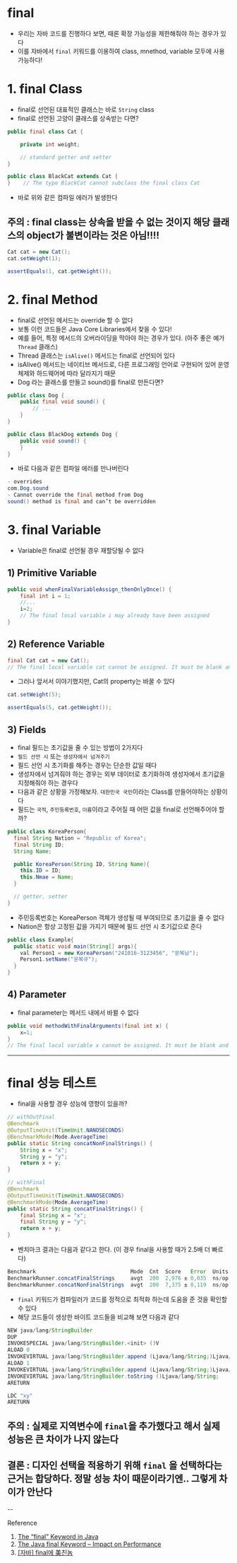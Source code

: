 
# final 
- 우리는 자바 코드를 진행하다 보면, 때론 확장 가능성을 제한해줘야 하는 경우가 있다
- 이를 자바에서 `final` 키워드를 이용하여 class, mnethod, variable 모두에 사용 가능하다!

# 1. final Class
- final로 선언된 대표적인 클래스는 바로 `String` class
- final로 선언된 고양이 클래스를 상속받는 다면?
```java
public final class Cat {

    private int weight;

    // standard getter and setter
}
```
```java
public class BlackCat extends Cat {
}    // The type BlackCat cannot subclass the final class Cat
```
- 바로 위와 같은 컴파일 에러가 발생한다

## 주의 : final class는 상속을 받을 수 없는 것이지 해당 클래스의 object가 불변이라는 것은 아님!!!!
```java
Cat cat = new Cat();
cat.setWeight(1);

assertEquals(1, cat.getWeight());
```

# 2. final Method
- final로 선언된 메서드는 override 할 수 없다
- 보통 이런 코드들은 Java Core Libraries에서 찾을 수 있다!
- 예를 들어, 특정 메서드의 오버라이딩을 막아야 하는 경우가 있다. (아주 좋은 예가 `Thread` 클래스)
- Thread 클래스는 `isAlive()` 메서드는 final로 선언되어 있다
- isAlive() 메서드는 네이티브 메서드로, 다른 프로그래밍 언어로 구현되어 있어 운영 체제와 하드웨어에 따라 달라지기 때문
- Dog 라는 클래스를 만들고 sound()를 final로 만든다면?
```java
public class Dog {
    public final void sound() {
        // ...
    }
}
```
```java
public class BlackDog extends Dog {
    public void sound() {
    }
}
```
- 바로 다음과 같은 컴파일 에러를 만나버린다
```java
- overrides
com.Dog.sound
- Cannot override the final method from Dog
sound() method is final and can’t be overridden
```

# 3. final Variable
- Variable은 final로 선언될 경우 재할당될 수 없다
## 1) Primitive Variable
```java
public void whenFinalVariableAssign_thenOnlyOnce() {
    final int i = 1;
    //...
    i=2;
    // The final local variable i may already have been assigned
}
```
## 2) Reference Variable
```java
final Cat cat = new Cat();
// The final local variable cat cannot be assigned. It must be blank and not using a compound assignment
```
- 그러나 앞서서 이야기했지만, Cat의 property는 바꿀 수 있다
```java
cat.setWeight(5);

assertEquals(5, cat.getWeight());
```
## 3) Fields
- final 필드는 초기값을 줄 수 있는 방법이 2가지다
- `필드 선언 시` 또는 `생성자에서 넘겨주기`
- 필드 선언 시 초기화를 해주는 경우는 단순한 값일 때다
- 생성자에서 넘겨줘야 하는 경우는 외부 데이터로 초기화하여 생성자에서 초기값을 지정해줘야 하는 경우다
- 다음과 같은 상황을 가정해보자. `대한민국 국민`이라는 Class를 만들어야하는 상황이다
- 필드는 `국적`, `주민등록번호`, `이름`이라고 주어질 때 어떤 값을 final로 선언해주어야 할까?
```java
public class KoreaPerson{
  final String Nation = "Republic of Korea";
  final String ID;
  String Name;

  public KoreaPerson(String ID, String Name){
    this.ID = ID;
    this.Nmae = Name;
  }

  // getter, setter
}
```
 - 주민등록번호는 KoreaPerson 객체가 생성될 때 부여되므로 초기값을 줄 수 없다
 - Nation은 항상 고정된 값을 가지기 때문에 필드 선언 시 초기값으로 준다
```java
public class Example{
  public static void main(String[] args){
    val Person1 = new KoreaPerson("241016-3123456", "문복남");
    Person1.setName("문복규");
  }
}
```
## 4) Parameter
- final parameter는 메서드 내에서 바뀔 수 없다
```java
public void methodWithFinalArguments(final int x) {
    x=1;
}
// The final local variable x cannot be assigned. It must be blank and not using a compound assignment
```

---
# final 성능 테스트
- final을 사용할 경우 성능에 영향이 있을까?
```java
// withOutFinal
@Benchmark
@OutputTimeUnit(TimeUnit.NANOSECONDS)
@BenchmarkMode(Mode.AverageTime)
public static String concatNonFinalStrings() {
    String x = "x";
    String y = "y";
    return x + y;
}
```
```java
// withFinal
@Benchmark
@OutputTimeUnit(TimeUnit.NANOSECONDS)
@BenchmarkMode(Mode.AverageTime)
public static String concatFinalStrings() {
    final String x = "x";
    final String y = "y";
    return x + y;
}
```
- 벤치마크 결과는 다음과 같다고 한다. (이 경우 final을 사용할 때가 2.5배 더 빠르다)
```java
Benchmark                              Mode  Cnt  Score   Error  Units
BenchmarkRunner.concatFinalStrings     avgt  200  2,976 ± 0,035  ns/op
BenchmarkRunner.concatNonFinalStrings  avgt  200  7,375 ± 0,119  ns/op
```
- `final` 키워드가 컴파일러가 코드를 정적으로 최적화 하는데 도움을 준 것을 확인할 수 있다
- 해당 코드들이 생상한 바이트 코드들을 비교해 보면 다음과 같다
```java
NEW java/lang/StringBuilder
DUP
INVOKESPECIAL java/lang/StringBuilder.<init> ()V
ALOAD 0
INVOKEVIRTUAL java/lang/StringBuilder.append (Ljava/lang/String;)Ljava/lang/StringBuilder;
ALOAD 1
INVOKEVIRTUAL java/lang/StringBuilder.append (Ljava/lang/String;)Ljava/lang/StringBuilder;
INVOKEVIRTUAL java/lang/StringBuilder.toString ()Ljava/lang/String;
ARETURN
```
```java
LDC "xy"
ARETURN
```
## 주의 : 실제로 지역변수에 `final`을 추가했다고 해서 실제 성능은 큰 차이가 나지 않는다
## 결론 : 디자인 선택을 적용하기 위해 `final` 을 선택하다는 근거는 합당하다. 정말 성능 차이 때문이라기엔.. 그렇게 차이가 안난다
--

Reference
1. [The “final” Keyword in Java](https://www.baeldung.com/java-final)
2. [The Java final Keyword – Impact on Performance](https://www.baeldung.com/java-final-performance)
3. [[자바] final에 美친놈](https://lazypazy.tistory.com/281)
